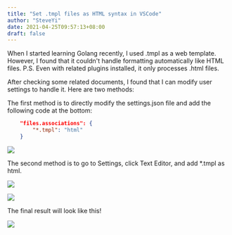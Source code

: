 ```yaml
---
title: "Set .tmpl files as HTML syntax in VSCode"
author: "SteveYi"
date: 2021-04-25T09:57:13+08:00
draft: false
---
```


When I started learning Golang recently, I used .tmpl as a web template. However, I found that it couldn't handle formatting automatically like HTML files. 
P.S. Even with related plugins installed, it only processes .html files.

After checking some related documents, I found that I can modify user settings to handle it. Here are two methods:

The first method is to directly modify the settings.json file and add the following code at the bottom:

```json
    "files.associations": {
        "*.tmpl": "html"
    }
```

![](https://static-a1.steveyi.net/media/blog/1619316651.png)

The second method is to go to Settings, click Text Editor, and add *.tmpl as html.

![](https://static-a1.steveyi.net/media/blog/1619316652.png)

![](https://static-a1.steveyi.net/media/blog/1619316653.png)

The final result will look like this!

![](https://static-a1.steveyi.net/media/blog/1619316650.png)
